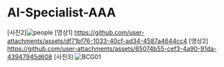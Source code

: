 # AI-Specialist-AAA

[사진2]![people](https://github.com/user-attachments/assets/570f024e-80bd-4456-b823-0a34d43e71a4)
[영상1] https://github.com/user-attachments/assets/df71bf76-1033-40cf-ad34-4587a4644cc4
[영상2] https://github.com/user-attachments/assets/65074b55-cef3-4a90-91da-43947945d608
[사진3] ![BCG01](https://github.com/user-attachments/assets/3841a9e2-c8dd-429e-8968-29d1c67f207e)
